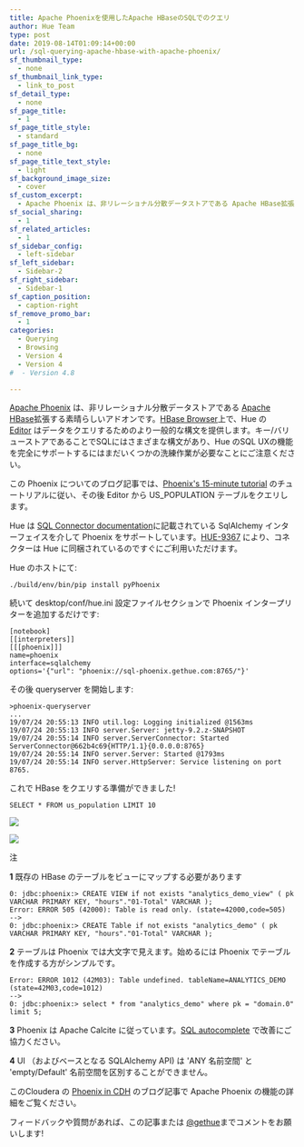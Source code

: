 ```yaml
---
title: Apache Phoenixを使用したApache HBaseのSQLでのクエリ
author: Hue Team
type: post
date: 2019-08-14T01:09:14+00:00
url: /sql-querying-apache-hbase-with-apache-phoenix/
sf_thumbnail_type:
  - none
sf_thumbnail_link_type:
  - link_to_post
sf_detail_type:
  - none
sf_page_title:
  - 1
sf_page_title_style:
  - standard
sf_page_title_bg:
  - none
sf_page_title_text_style:
  - light
sf_background_image_size:
  - cover
sf_custom_excerpt:
  - Apache Phoenix は、非リレーショナル分散データストアである Apache HBase拡張した素晴らしいアドオンです。HBase Browser上に、Editor はデータをクエリするためのより一般的な構文を提供します。
sf_social_sharing:
  - 1
sf_related_articles:
  - 1
sf_sidebar_config:
  - left-sidebar
sf_left_sidebar:
  - Sidebar-2
sf_right_sidebar:
  - Sidebar-1
sf_caption_position:
  - caption-right
sf_remove_promo_bar:
  - 1
categories:
  - Querying
  - Browsing
  - Version 4
  - Version 4
#  - Version 4.8

---
```

[Apache Phoenix][1] は、非リレーショナル分散データストアである [Apache HBase][2]拡張する素晴らしいアドオンです。[HBase Browser][3]上で、Hue の [Editor][4] はデータをクエリするためのより一般的な構文を提供します。キー/バリューストアであることでSQLにはさまざまな構文があり、Hue のSQL UXの機能を完全にサポートするにはまだいくつかの洗練作業が必要なことにご注意ください。

この Phoenix についてのブログ記事では、[Phoenix's 15-minute tutorial][5] のチュートリアルに従い、その後 Editor から US_POPULATION テーブルをクエリします。

Hue は [SQL Connector documentation](https://docs.gethue.com/administrator/configuration/connectors/#apache-phoenix)に記載されている SqlAlchemy インターフェイスを介して Phoenix をサポートしています。[HUE-9367](https://issues.cloudera.org/browse/HUE-9367) により、コネクターは Hue に同梱されているのですぐにご利用いただけます。

Hue のホストにて:

    ./build/env/bin/pip install pyPhoenix

続いて desktop/conf/hue.ini 設定ファイルセクションで Phoenix インタープリターを追加するだけです:

    [notebook]
    [[interpreters]]
    [[[phoenix]]]
    name=phoenix
    interface=sqlalchemy
    options='{"url": "phoenix://sql-phoenix.gethue.com:8765/"}'

その後 queryserver を開始します:

    >phoenix-queryserver
    ...
    19/07/24 20:55:13 INFO util.log: Logging initialized @1563ms
    19/07/24 20:55:13 INFO server.Server: jetty-9.2.z-SNAPSHOT
    19/07/24 20:55:14 INFO server.ServerConnector: Started ServerConnector@662b4c69{HTTP/1.1}{0.0.0.0:8765}
    19/07/24 20:55:14 INFO server.Server: Started @1793ms
    19/07/24 20:55:14 INFO server.HttpServer: Service listening on port 8765.

これで HBase をクエリする準備ができました!

    SELECT * FROM us_population LIMIT 10

<a href="https://cdn.gethue.com/uploads/2019/07/editor_phoenix_select.png"><img src="https://cdn.gethue.com/uploads/2019/07/editor_phoenix_select.png" /></a>

<a href="https://cdn.gethue.com/uploads/2019/07/phonix_select_shell.png"><img src="https://cdn.gethue.com/uploads/2019/07/phonix_select_shell.png" /></a>

注

**1** 既存の HBase のテーブルをビューにマップする必要があります

<pre><code class="bash">0: jdbc:phoenix:&gt; CREATE VIEW if not exists "analytics_demo_view" ( pk VARCHAR PRIMARY KEY, "hours"."01-Total" VARCHAR );
Error: ERROR 505 (42000): Table is read only. (state=42000,code=505)
--&gt;
0: jdbc:phoenix:&gt; CREATE Table if not exists "analytics_demo" ( pk VARCHAR PRIMARY KEY, "hours"."01-Total" VARCHAR );
</code></pre>

**2** テーブルは Phoenix では大文字で見えます。始めるには Phoenix でテーブルを作成する方がシンプルです。

<pre><code class="bash">Error: ERROR 1012 (42M03): Table undefined. tableName=ANALYTICS_DEMO (state=42M03,code=1012)
--&gt;
0: jdbc:phoenix:&gt; select * from "analytics_demo" where pk = "domain.0" limit 5;
</code></pre>

**3** Phoenix は Apache Calcite に従っています。[SQL autocomplete](https://docs.gethue.com/developer/parsers/) で改善にご協力ください。

**4** UI （およびベースとなる SQLAlchemy API) は 'ANY 名前空間' と 'empty/Default' 名前空間を区別することができません。

このCloudera の [Phoenix in CDH](https://blog.cloudera.com/blog/2019/07/apache-phoenix-for-cdh/) のブログ記事で Apache Phoenix の機能の詳細をご覧ください。

<div>
  フィードバックや質問があれば、この記事または <a href="https://twitter.com/gethue">@gethue</a>までコメントをお願いします!
</div>

<div>
</div>

 [1]: https://phoenix.apache.org/
 [2]: https://hbase.apache.org/
 [3]: https://gethue.com/improved-hbase-cell-editor-history/
 [4]: https://gethue.com/sql-editor/
 [5]: https://phoenix.apache.org/Phoenix-in-15-minutes-or-less.html
